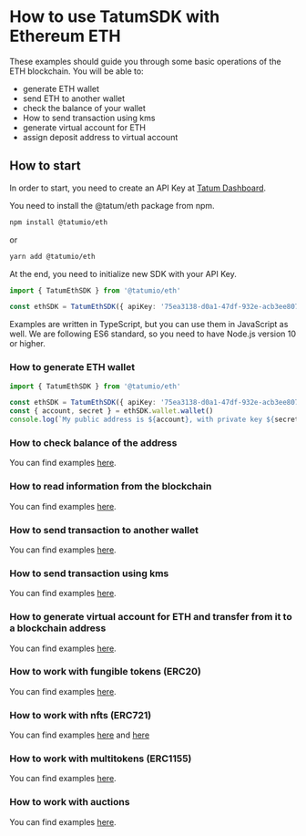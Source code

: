 # How to use TatumSDK with Ethereum ETH

These examples should guide you through some basic operations of the ETH blockchain. You will be able to:

- generate ETH wallet
- send ETH to another wallet
- check the balance of your wallet
- How to send transaction using kms
- generate virtual account for ETH
- assign deposit address to virtual account

## How to start

In order to start, you need to create an API Key at [Tatum Dashboard](https://dashboard.tatum.io).

You need to install the @tatum/eth package from npm.

```bash
npm install @tatumio/eth
```

or

```bash
yarn add @tatumio/eth
```

At the end, you need to initialize new SDK with your API Key.

```typescript
import { TatumEthSDK } from '@tatumio/eth'

const ethSDK = TatumEthSDK({ apiKey: '75ea3138-d0a1-47df-932e-acb3ee807dab' })
```

Examples are written in TypeScript, but you can use them in JavaScript as well. We are following ES6 standard, so you
need to have Node.js version 10 or higher.

### How to generate ETH wallet

```typescript
import { TatumEthSDK } from '@tatumio/eth'

const ethSDK = TatumEthSDK({ apiKey: '75ea3138-d0a1-47df-932e-acb3ee807dab' })
const { account, secret } = ethSDK.wallet.wallet()
console.log(`My public address is ${account}, with private key ${secret}.`)
```

### How to check balance of the address

You can find examples [here](./src/app/eth.balance.example.ts).

### How to read information from the blockchain

You can find examples [here](./src/app/eth.blockchain.example.ts).

### How to send transaction to another wallet

You can find examples [here](./src/app/eth.tx.example.ts).

### How to send transaction using kms

You can find examples [here](./src/app/eth.kms.example.ts).

### How to generate virtual account for ETH and transfer from it to a blockchain address

You can find examples [here](./src/app/eth.virtualAccount.example.ts).

### How to work with fungible tokens (ERC20)

You can find examples [here](./src/app/eth.erc20.example.ts).

### How to work with nfts (ERC721)

You can find examples [here](./src/app/eth.nft.example.ts) and [here](./src/app/eth.nft.express.mint.example.ts)

### How to work with multitokens (ERC1155)

You can find examples [here](./src/app/eth.multitoken.example.ts).

### How to work with auctions

You can find examples [here](./src/app/eth.auction.example.ts).
